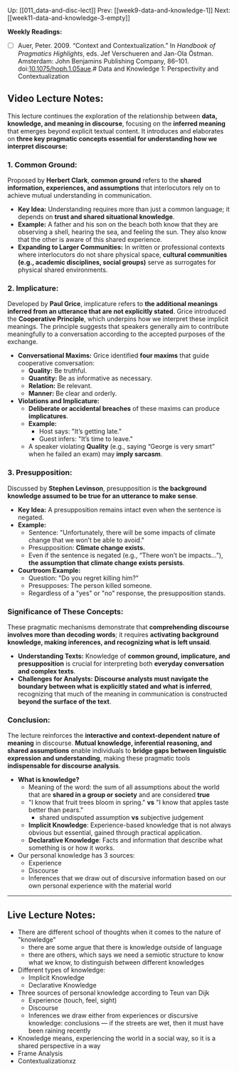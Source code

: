Up: [[011_data-and-disc-lect]]
Prev: [[week9-data-and-knowledge-1]]
Next: [[week11-data-and-knowledge-3-empty]]

**Weekly Readings:**
- [ ] Auer, Peter. 2009. “Context and Contextualization.” In _Handbook of Pragmatics Highlights_, eds. Jef Verschueren and Jan-Ola Östman. Amsterdam: John Benjamins Publishing Company, 86–101. doi:[10.1075/hoph.1.05aue](https://doi.org/10.1075/hoph.1.05aue).# Data and Knowledge 1: Perspectivity and Contextualization

## Video Lecture Notes:
This lecture continues the exploration of the relationship between **data, knowledge, and meaning in discourse**, focusing on the **inferred meaning** that emerges beyond explicit textual content. It introduces and elaborates on **three key pragmatic concepts essential for understanding how we interpret discourse:**
### 1. Common Ground:
Proposed by **Herbert Clark**, **common ground** refers to the **shared information, experiences, and assumptions** that interlocutors rely on to achieve mutual understanding in communication.
- **Key Idea:** Understanding requires more than just a common language; it depends on **trust and shared situational knowledge**.
- **Example:** A father and his son on the beach both know that they are observing a shell, hearing the sea, and feeling the sun. They also know that the other is aware of this shared experience.
- **Expanding to Larger Communities:** In written or professional contexts where interlocutors do not share physical space, **cultural communities (e.g., academic disciplines, social groups)** serve as surrogates for physical shared environments.
### 2. Implicature:
Developed by **Paul Grice**, implicature refers to **the additional meanings inferred from an utterance that are not explicitly stated**. Grice introduced the **Cooperative Principle**, which underpins how we interpret these implicit meanings. The principle suggests that speakers generally aim to contribute meaningfully to a conversation according to the accepted purposes of the exchange.
- **Conversational Maxims:** Grice identified **four maxims** that guide cooperative conversation:
    - **Quality:** Be truthful.
    - **Quantity:** Be as informative as necessary.
    - **Relation:** Be relevant.
    - **Manner:** Be clear and orderly.
- **Violations and Implicature:**
    - **Deliberate or accidental breaches** of these maxims can produce **implicatures**.
    - **Example:**
        - Host says: "It’s getting late."
        - Guest infers: "It’s time to leave."
    - A speaker violating **Quality** (e.g., saying “George is very smart” when he failed an exam) may **imply sarcasm**.
### 3. Presupposition:
Discussed by **Stephen Levinson**, presupposition is **the background knowledge assumed to be true for an utterance to make sense**.
- **Key Idea:** A presupposition remains intact even when the sentence is negated.
- **Example:**
    - Sentence: "Unfortunately, there will be some impacts of climate change that we won’t be able to avoid."
    - Presupposition: **Climate change exists.**
    - Even if the sentence is negated (e.g., “There won’t be impacts...”), **the assumption that climate change exists persists**.
- **Courtroom Example:**
    - Question: "Do you regret killing him?"
    - Presupposes: The person killed someone.
    - Regardless of a "yes" or "no" response, the presupposition stands.
### Significance of These Concepts:
These pragmatic mechanisms demonstrate that **comprehending discourse involves more than decoding words**; it requires **activating background knowledge, making inferences, and recognizing what is left unsaid**.
- **Understanding Texts:** Knowledge of **common ground, implicature, and presupposition** is crucial for interpreting both **everyday conversation and complex texts**.
- **Challenges for Analysts:** **Discourse analysts must navigate the boundary between what is explicitly stated and what is inferred**, recognizing that much of the meaning in communication is constructed **beyond the surface of the text**.
### Conclusion:
The lecture reinforces the **interactive and context-dependent nature of meaning** in discourse. **Mutual knowledge, inferential reasoning, and shared assumptions** enable individuals to **bridge gaps between linguistic expression and understanding**, making these pragmatic tools **indispensable for discourse analysis**.
- **What is knowledge?**
	- Meaning of the word: the sum of all assumptions about the world that are **shared in a group or society** and are considered **true**
	- "I know that fruit trees bloom in spring." **vs** "I know that apples taste better than pears."
		- shared undisputed assumption **vs** subjective judgement
	- **Implicit Knowledge**: Experience-based knowledge that is not always obvious but essential, gained through practical application.
	- **Declarative Knowledge**: Facts and information that describe what something is or how it works.
- Our personal knowledge has 3 sources:
	- Experience
	- Discourse
	- Inferences that we draw out of discursive information based on our own personal experience with the material world
---
## Live Lecture Notes:
- There are different school of thoughts when it comes to the nature of "knowledge"
	- there are some argue that there is knowledge outside of language
	- there are others, which says we need a semiotic structure to know what we know, to distinguish between different knowledges
- Different types of knowledge:
	- Implicit Knowledge
	- Declarative Knowledge
- Three sources of personal knowledge according to Teun van Dijk
	- Experience (touch, feel, sight)
	- Discourse
	- Inferences we draw either from experiences or discursive knowledge: conclusions — if the streets are wet, then it must have been raining recently
- Knowledge means, experiencing the world in a social way, so it is a shared perspective in a way
- Frame Analysis
- Contextualizationxz